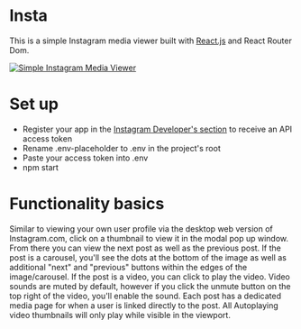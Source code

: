 # Insta
This is a simple Instagram media viewer built with [React.js](https://github.com/facebookincubator/create-react-app) and React Router Dom.

[![Simple Instagram Media Viewer](http://img.youtube.com/vi/https://youtu.be/RQcUaTQ5nOs/0.jpg)](http://www.youtube.com/watch?v=https://youtu.be/RQcUaTQ5nOs)

# Set up
* Register your app in the [Instagram Developer's section](https://www.instagram.com/developer/) to receive an API access token
* Rename .env-placeholder to .env in the project's root
* Paste your access token into .env
* npm start

# Functionality basics
Similar to viewing your own user profile via the desktop web version of Instagram.com, click on a thumbnail to view it in the modal pop up window. From there you can view the next post as well as the previous post. If the post is a carousel, you'll see the dots at the bottom of the image as well as additional "next" and "previous" buttons within the edges of the image/carousel. If the post is a video, you can click to play the video. Video sounds are muted by default, however if you click the unmute button on the top right of the video, you'll enable the sound. Each post has a dedicated media page for when a user is linked directly to the post. All Autoplaying video thumbnails will only play while visible in the viewport.

